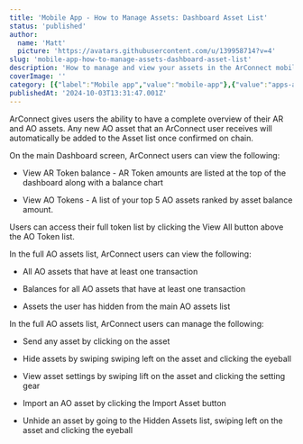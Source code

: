 ```yaml
---
title: 'Mobile App - How to Manage Assets: Dashboard Asset List'
status: 'published'
author:
  name: 'Matt'
  picture: 'https://avatars.githubusercontent.com/u/139958714?v=4'
slug: 'mobile-app-how-to-manage-assets-dashboard-asset-list'
description: 'How to manage and view your assets in the ArConnect mobile app'
coverImage: ''
category: [{"label":"Mobile app","value":"mobile-app"},{"value":"apps-and-connections","label":"Apps & connections"}]
publishedAt: '2024-10-03T13:31:47.001Z'
---
```


ArConnect gives users the ability to have a complete overview of their AR and AO assets. Any new AO asset that an ArConnect user receives will automatically be added to the Asset list once confirmed on chain.

On the main Dashboard screen, ArConnect users can view the following:

- View AR Token balance - AR Token amounts are listed at the top of the dashboard along with a balance chart

- View AO Tokens - A list of your top 5 AO assets ranked by asset balance amount.

Users can access their full token list by clicking the View All button above the AO Token list.

In the full AO assets list, ArConnect users can view the following:

- All AO assets that have at least one transaction

- Balances for all AO assets that have at least one transaction

- Assets the user has hidden from the main AO assets list

In the full AO assets list, ArConnect users can manage the following:

- Send any asset by clicking on the asset

- Hide assets by swiping swiping left on the asset and clicking the eyeball

- View asset settings by swiping lift on the asset and clicking the setting gear

- Import an AO asset by clicking the Import Asset button

- Unhide an asset by going to the Hidden Assets list, swiping left on the asset and clicking the eyeball

